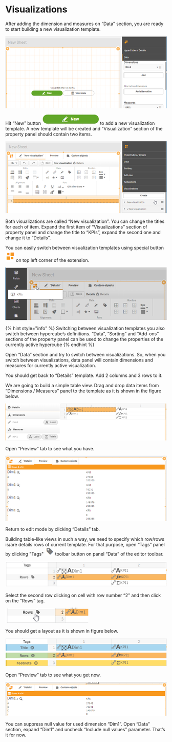 # Visualizations

After adding the dimension and measures on “Data” section, you are ready to start building a new visualization template.

![](../.gitbook/assets/tutorial25.png)

Hit “New” button ![](../.gitbook/assets/image%20%2856%29.png)  to add a new visualization template. A new template will be created and “Visualization” section of the property panel should contain two items.

![](../.gitbook/assets/tutorial26.png)

Both visualizations are called “New visualization”. You can change the titles for each of item. Expand the first item of “Visualizations” section of property panel and change the title to “KPIs”, expand the second one and change it to “Details”.

You can easily switch between visualization templates using special button  ![](../.gitbook/assets/image%20%2888%29.png)on top left corner of the extension.

![](../.gitbook/assets/tutorial27.png)

{% hint style="info" %}
Switching between visualization templates you also switch between hypercube’s definitions. “Data”, “Sorting” and “Add-ons” sections of the property panel can be used to change the properties of the currently active hypercube
{% endhint %}

Open “Data” section and try to switch between visualizations. So, when you switch between visualizations, data panel will contain dimensions and measures for currently active visualization.

You should get back to “Details” template. Add 2 columns and 3 rows to it. 

We are going to build a simple table view. Drag and drop data items from “Dimensions / Measures” panel to the template as it is shown in the figure below.

![](../.gitbook/assets/tutorial28.png)

Open “Preview” tab to see what you have.

![](../.gitbook/assets/tutorial29.png)

Return to edit mode by clicking “Details” tab. 

Building table-like views in such a way, we need to specify which row/rows is/are details rows of current template. For that purpose, open “Tags” panel by clicking "Tags" ![](../.gitbook/assets/image%20%2816%29.png)  toolbar button on panel “Data” of the editor toolbar. 

![](../.gitbook/assets/tutorial30.png)

Select the second row clicking on cell with row number “2” and then click on the “Rows” tag.

![](../.gitbook/assets/tutorial31.png)

You should get a layout as it is shown in figure below.

![](../.gitbook/assets/tutorial32.png)

Open “Preview” tab to see what you get now.

![](../.gitbook/assets/tutorial33.png)

You can suppress null value for used dimension “Dim1”. Open “Data” section, expand “Dim1” and uncheck “Include null values” parameter. That’s it for now.





